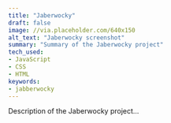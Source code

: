 ```yaml
---
title: "Jaberwocky"
draft: false
image: //via.placeholder.com/640x150
alt_text: "Jaberwocky screenshot"
summary: "Summary of the Jaberwocky project"
tech_used:
- JavaScript
- CSS
- HTML
keywords: 
- jabberwocky
---
```


Description of the Jaberwocky project...